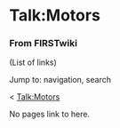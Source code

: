 # Talk:Motors

### From FIRSTwiki

(List of links)

Jump to: navigation, search

&lt; [Talk:Motors](/index.php?title=Talk:Motors&redirect=no "Talk:Motors" )  

No pages link to here.

